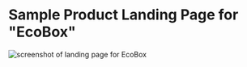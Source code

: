 # Sample Product Landing Page for "EcoBox"

![screenshot of landing page for EcoBox](https://github.com/Teller501/landing-page/assets/113039777/0ad63a45-dedb-4a78-a9bc-f3ce06a79907)

